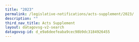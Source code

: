 ```yaml
---
title: "2023"
permalink: /legislative-notifications/acts-supplement/2023/
description: ""
third_nav_title: Acts Supplement
layout: datagovsg-v2-search
datagovsg-id: d_e9a6deefeaba9cec98b9dc3184926455
---
```

